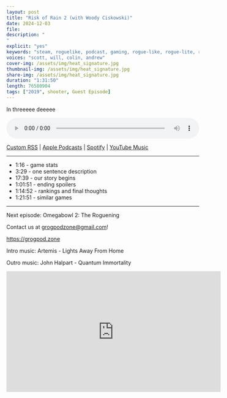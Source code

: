 ```yaml
---
layout: post
title: "Risk of Rain 2 (with Woody Ciskowski)"
date: 2024-12-03
file: 
description: "
"
explicit: "yes" 
keywords: "steam, roguelike, podcast, gaming, rogue-like, rogue-lite, roguelite"
voices: "scott, will, colin, andrew"
cover-img: /assets/img/heat_signature.jpg
thumbnail-img: /assets/img/heat_signature.jpg
share-img: /assets/img/heat_signature.jpg
duration: "1:31:50"
length: 76580904 
tags: ["2019", shooter, Guest Episode]
---
```


In threeeee deeeee


<div class="container">
  <audio controls style="width: 100%;">
    <source src="" type="audio/mpeg">
  </audio>
</div>

[Custom RSS](https://grogpod.zone/feed.xml) | [Apple Podcasts](https://podcasts.apple.com/us/podcast/grogpod/id1650474911) | [Spotify](https://open.spotify.com/show/655SEhPUWIC77oO3hILe0b) | [YouTube Music](https://music.youtube.com/playlist?list=PL-ShOmyMvd4jYFChE6tgj0JYG8RKK4xe0) 

---
* 1:16 - game stats
* 3:29 - one sentence description
* 17:39 - our story begins
* 1:01:51 - ending spoilers
* 1:14:52 - rankings and final thoughts
* 1:21:51 - similar games

---



Next episode: Omegabowl 2: The Roguening

Contact us at grogpodzone@gmail.com!

https://grogpod.zone

Intro music: Artemis - Lights Away From Home

Outro music: John Halpart - Quantum Immortality

<div class="embed-responsive embed-responsive-16by9">
<iframe width="560" height="315" src="https://www.youtube.com/embed/xxxxxxxxxxxxxxx" title="YouTube video player" frameborder="0" allow="accelerometer; autoplay; clipboard-write; encrypted-media; gyroscope; picture-in-picture" allowfullscreen></iframe>
</div>
